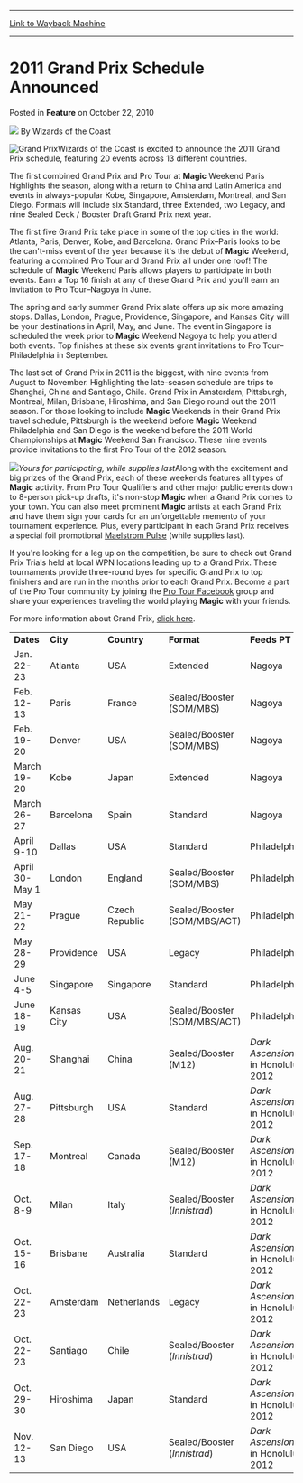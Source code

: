 
---
[Link to Wayback Machine](https://web.archive.org/web/20210417182016/https://magic.wizards.com/en/articles/archive/feature/2011-grand-prix-schedule-announced-2010-10-22)

[_metadata_:wayback_url]:- "https://magic.wizards.com/en/articles/archive/feature/2011-grand-prix-schedule-announced-2010-10-22"
[_metadata_:wayback_raw_url]:- "https://web.archive.org/web/20210417182016id_/https://magic.wizards.com/en/articles/archive/feature/2011-grand-prix-schedule-announced-2010-10-22"
[_metadata_:wayback_capture_timestamp]:- "2021-04-17 18:20:16+00:00"
[_metadata_:publish_date]:- "2010-10-22"
[_metadata_:description]:- "Wizards of the Coast is excited to announce the 2011 Grand Prix schedule, featuring 20 events across 13 different countries.The first combined Grand Prix and Pro Tour at Magic Weekend Paris highlights the season, along with a return to China and Latin America and events in always-popular Kobe, Singapore, Amsterdam, Montreal, and San Diego. Formats will include six Standard,"
[_metadata_:generator]:- "Drupal 7 (http://drupal.org)"
---


2011 Grand Prix Schedule Announced
==================================



 Posted in **Feature**
 on October 22, 2010 






![](https://media.magic.wizards.com/styles/auth_small/public/images/person/wizards_author.jpg)
By Wizards of the Coast











![Grand Prix](https://media.magic.wizards.com/image_legacy_migration/grandprix/images/NEW_GP.jpg)Wizards of the Coast is excited to announce the 2011 Grand Prix schedule, featuring 20 events across 13 different countries.

The first combined Grand Prix and Pro Tour at **Magic** Weekend Paris highlights the season, along with a return to China and Latin America and events in always-popular Kobe, Singapore, Amsterdam, Montreal, and San Diego. Formats will include six Standard, three Extended, two Legacy, and nine Sealed Deck / Booster Draft Grand Prix next year.

The first five Grand Prix take place in some of the top cities in the world: Atlanta, Paris, Denver, Kobe, and Barcelona. Grand Prix–Paris looks to be the can't-miss event of the year because it's the debut of **Magic** Weekend, featuring a combined Pro Tour and Grand Prix all under one roof! The schedule of **Magic** Weekend Paris allows players to participate in both events. Earn a Top 16 finish at any of these Grand Prix and you'll earn an invitation to Pro Tour–Nagoya in June.

The spring and early summer Grand Prix slate offers up six more amazing stops. Dallas, London, Prague, Providence, Singapore, and Kansas City will be your destinations in April, May, and June. The event in Singapore is scheduled the week prior to **Magic** Weekend Nagoya to help you attend both events. Top finishes at these six events grant invitations to Pro Tour–Philadelphia in September.

The last set of Grand Prix in 2011 is the biggest, with nine events from August to November. Highlighting the late-season schedule are trips to Shanghai, China and Santiago, Chile. Grand Prix in Amsterdam, Pittsburgh, Montreal, Milan, Brisbane, Hiroshima, and San Diego round out the 2011 season. For those looking to include **Magic** Weekends in their Grand Prix travel schedule, Pittsburgh is the weekend before **Magic** Weekend Philadelphia and San Diego is the weekend before the 2011 World Championships at **Magic** Weekend San Francisco. These nine events provide invitations to the first Pro Tour of the 2012 season.

![](https://media.magic.wizards.com/image_legacy_migration/images/magic/daily/features/feature113a_card.jpg)*Yours for participating, while supplies last*Along with the excitement and big prizes of the Grand Prix, each of these weekends features all types of **Magic** activity. From Pro Tour Qualifiers and other major public events down to 8-person pick-up drafts, it's non-stop **Magic** when a Grand Prix comes to your town. You can also meet prominent **Magic** artists at each Grand Prix and have them sign your cards for an unforgettable memento of your tournament experience. Plus, every participant in each Grand Prix receives a special foil promotional [Maelstrom Pulse](http://gatherer.wizards.com/Pages/Card/Details.aspx?name=Maelstrom+Pulse) (while supplies last).

If you're looking for a leg up on the competition, be sure to check out Grand Prix Trials held at local WPN locations leading up to a Grand Prix. These tournaments provide three-round byes for specific Grand Prix to top finishers and are run in the months prior to each Grand Prix. Become a part of the Pro Tour community by joining the [Pro Tour Facebook](http://www.facebook.com/MagicProTour) group and share your experiences traveling the world playing **Magic** with your friends.

For more information about Grand Prix, [click here](http://archive.wizards.com/Magic/TCG/Events.aspx?x=grandprix/welcome).



|  |  |  |  |  |
| --- | --- | --- | --- | --- |
| **Dates** | **City** | **Country** | **Format** | **Feeds PT** |
| Jan. 22-23 | Atlanta | USA | Extended | Nagoya |
| Feb. 12-13 | Paris | France | Sealed/Booster (SOM/MBS) | Nagoya |
| Feb. 19-20 | Denver | USA | Sealed/Booster (SOM/MBS) | Nagoya |
| March 19-20 | Kobe | Japan | Extended | Nagoya |
| March 26-27 | Barcelona | Spain | Standard | Nagoya |
| April 9-10 | Dallas | USA | Standard | Philadelphia |
| April 30-May 1 | London | England | Sealed/Booster (SOM/MBS) | Philadelphia |
| May 21-22 | Prague | Czech Republic | Sealed/Booster (SOM/MBS/ACT) | Philadelphia |
| May 28-29 | Providence | USA | Legacy | Philadelphia |
| June 4-5 | Singapore | Singapore | Standard | Philadelphia |
| June 18-19 | Kansas City | USA | Sealed/Booster (SOM/MBS/ACT) | Philadelphia |
| Aug. 20-21 | Shanghai | China | Sealed/Booster (M12) | *Dark Ascension* in Honolulu 2012 |
| Aug. 27-28 | Pittsburgh | USA | Standard | *Dark Ascension* in Honolulu 2012 |
| Sep. 17-18 | Montreal | Canada | Sealed/Booster (M12) | *Dark Ascension* in Honolulu 2012 |
| Oct. 8-9 | Milan | Italy | Sealed/Booster (*Innistrad*) | *Dark Ascension* in Honolulu 2012 |
| Oct. 15-16 | Brisbane | Australia | Standard | *Dark Ascension* in Honolulu 2012 |
| Oct. 22-23 | Amsterdam | Netherlands | Legacy | *Dark Ascension* in Honolulu 2012 |
| Oct. 22-23 | Santiago | Chile | Sealed/Booster (*Innistrad*) | *Dark Ascension* in Honolulu 2012 |
| Oct. 29-30 | Hiroshima | Japan | Standard | *Dark Ascension* in Honolulu 2012 |
| Nov. 12-13 | San Diego | USA | Sealed/Booster (*Innistrad*) | *Dark Ascension* in Honolulu 2012 |







